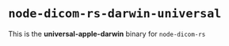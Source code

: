 # `node-dicom-rs-darwin-universal`

This is the **universal-apple-darwin** binary for `node-dicom-rs`
